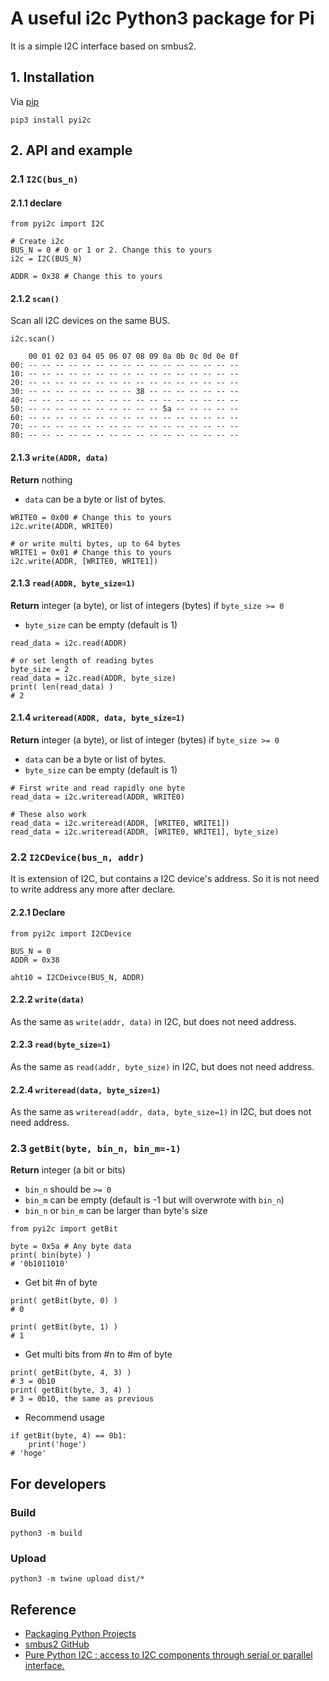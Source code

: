# A useful i2c Python3 package for Pi
It is a simple I2C interface based on smbus2.



## 1. Installation
Via [pip](https://pypi.org/project/pyi2c/)
```
pip3 install pyi2c
```



## 2. API and example
### 2.1 `I2C(bus_n)`
#### 2.1.1 declare
```
from pyi2c import I2C

# Create i2c
BUS_N = 0 # 0 or 1 or 2. Change this to yours
i2c = I2C(BUS_N)

ADDR = 0x38 # Change this to yours
```

#### 2.1.2 `scan()`
Scan all I2C devices on the same BUS.
```
i2c.scan()
```

```
    00 01 02 03 04 05 06 07 08 09 0a 0b 0c 0d 0e 0f
00: -- -- -- -- -- -- -- -- -- -- -- -- -- -- -- --
10: -- -- -- -- -- -- -- -- -- -- -- -- -- -- -- --
20: -- -- -- -- -- -- -- -- -- -- -- -- -- -- -- --
30: -- -- -- -- -- -- -- -- 38 -- -- -- -- -- -- --
40: -- -- -- -- -- -- -- -- -- -- -- -- -- -- -- --
50: -- -- -- -- -- -- -- -- -- -- 5a -- -- -- -- --
60: -- -- -- -- -- -- -- -- -- -- -- -- -- -- -- --
70: -- -- -- -- -- -- -- -- -- -- -- -- -- -- -- --
80: -- -- -- -- -- -- -- -- -- -- -- -- -- -- -- --
```

#### 2.1.3 `write(ADDR, data)`
**Return** nothing
- `data` can be a byte or list of bytes.
```
WRITE0 = 0x00 # Change this to yours
i2c.write(ADDR, WRITE0)

# or write multi bytes, up to 64 bytes
WRITE1 = 0x01 # Change this to yours
i2c.write(ADDR, [WRITE0, WRITE1])
```

#### 2.1.3 `read(ADDR, byte_size=1)`
**Return** integer (a byte), or list of integers (bytes) if `byte_size >= 0`
- `byte_size` can be empty (default is 1)
```
read_data = i2c.read(ADDR)

# or set length of reading bytes
byte_size = 2
read_data = i2c.read(ADDR, byte_size)
print( len(read_data) )
# 2
```

#### 2.1.4 `writeread(ADDR, data, byte_size=1)`
**Return** integer (a byte), or list of integer (bytes) if `byte_size >= 0`
- `data` can be a byte or list of bytes.
- `byte_size` can be empty (default is 1)
```
# First write and read rapidly one byte
read_data = i2c.writeread(ADDR, WRITE0)

# These also work
read_data = i2c.writeread(ADDR, [WRITE0, WRITE1])
read_data = i2c.writeread(ADDR, [WRITE0, WRITE1], byte_size)
```


### 2.2 `I2CDevice(bus_n, addr)`
It is extension of I2C, but contains a I2C device's address. So it is not need to write address any more after declare.
#### 2.2.1 Declare
```
from pyi2c import I2CDevice

BUS_N = 0
ADDR = 0x38

aht10 = I2CDeivce(BUS_N, ADDR)
```

#### 2.2.2 `write(data)`
As the same as `write(addr, data)` in I2C, but does not need address.

#### 2.2.3 `read(byte_size=1)`
As the same as `read(addr, byte_size)` in I2C, but does not need address.

#### 2.2.4 `writeread(data, byte_size=1)`
As the same as `writeread(addr, data, byte_size=1)` in I2C, but does not need address.



### 2.3 `getBit(byte, bin_n, bin_m=-1)`
**Return** integer (a bit or bits)
- `bin_n` should be `>= 0`
- `bin_m` can be empty (default is -1 but will overwrote with `bin_n`)
- `bin_n` or `bin_m` can be larger than byte's size
```
from pyi2c import getBit

byte = 0x5a # Any byte data
print( bin(byte) )
# '0b1011010'
```

- Get bit #n of byte
```
print( getBit(byte, 0) )
# 0

print( getBit(byte, 1) )
# 1
```

- Get multi bits from #n to #m of byte
```
print( getBit(byte, 4, 3) )
# 3 = 0b10
print( getBit(byte, 3, 4) )
# 3 = 0b10, the same as previous

```

- Recommend usage
```
if getBit(byte, 4) == 0b1:
    print('hoge')
# 'hoge'
```



## For developers
### Build
```
python3 -m build
```

### Upload
```
python3 -m twine upload dist/*
```



## Reference
- [Packaging Python Projects](https://packaging.python.org/tutorials/packaging-projects/)
- [smbus2 GitHub](https://github.com/kplindegaard/smbus2)
- [Pure Python I2C : access to I2C components through serial or parallel interface.](http://pyi2c.sourceforge.net/)
